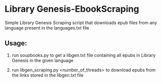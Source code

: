 # Library Genesis-EbookScraping
Simple Library Genesis Scraping script that downloads epub files from any language present in the languages.txt file

## Usage:

1) run soupbooks.py <language> to get a libgen.txt file containing all epubs in Library Genesis in the given language

2) run libgen_scraping.py <number_of_threads> to download epubs from the links stored in the libgen.txt file
